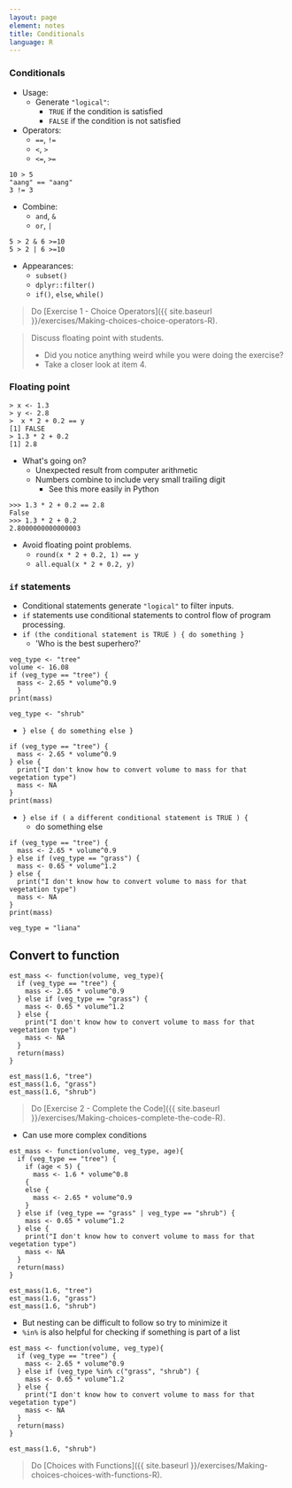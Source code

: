 ```yaml
---
layout: page
element: notes
title: Conditionals
language: R
---
```


### Conditionals

* Usage: 
    * Generate `"logical"`:
        * `TRUE` if the condition is satisfied 
        * `FALSE` if the condition is not satisfied
* Operators:
    * `==`, `!=`
    * `<`, `>`
    * `<=`, `>=`

```
10 > 5
"aang" == "aang"
3 != 3
```

* Combine:
    * `and`, `&` 
    * `or`, `|`

```
5 > 2 & 6 >=10
5 > 2 | 6 >=10
```

* Appearances:
    * `subset()`
    * `dplyr::filter()`
    * `if()`, `else`, `while()`

> Do [Exercise 1 - Choice Operators]({{ site.baseurl }}/exercises/Making-choices-choice-operators-R).

> Discuss floating point with students.
>
> * Did you notice anything weird while you were doing the exercise?
> * Take a closer look at item 4.

### Floating point

```
> x <- 1.3
> y <- 2.8
>  x * 2 + 0.2 == y
[1] FALSE
> 1.3 * 2 + 0.2
[1] 2.8
```

* What's going on?
    * Unexpected result from computer arithmetic
    * Numbers combine to include very small trailing digit  
        * See this more easily in Python

```
>>> 1.3 * 2 + 0.2 == 2.8
False
>>> 1.3 * 2 + 0.2
2.8000000000000003
```

* Avoid floating point problems.
    * `round(x * 2 + 0.2, 1) == y`
    * `all.equal(x * 2 + 0.2, y)`

### `if` statements

* Conditional statements generate `"logical"` to filter inputs.
* `if` statements use conditional statements to control flow of program processing.
* `if (the conditional statement is TRUE ) { do something }`
    * 'Who is the best superhero?'

```
veg_type <- "tree"
volume <- 16.08
if (veg_type == "tree") {
  mass <- 2.65 * volume^0.9
  }
print(mass)
```

```
veg_type <- "shrub"
```

* `} else { do something else }`

```
if (veg_type == "tree") {
  mass <- 2.65 * volume^0.9
} else {
  print("I don't know how to convert volume to mass for that vegetation type")
  mass <- NA
}
print(mass)
```

* `} else if ( a different conditional statement is TRUE ) {` 
    * do something else

```
if (veg_type == "tree") {
  mass <- 2.65 * volume^0.9
} else if (veg_type == "grass") {
  mass <- 0.65 * volume^1.2
} else {
  print("I don't know how to convert volume to mass for that vegetation type")
  mass <- NA
}
print(mass)
```

```
veg_type = "liana"
```

## Convert to function

```
est_mass <- function(volume, veg_type){
  if (veg_type == "tree") {
	mass <- 2.65 * volume^0.9
  } else if (veg_type == "grass") {
	mass <- 0.65 * volume^1.2
  } else {
	print("I don't know how to convert volume to mass for that vegetation type")
	mass <- NA
  }
  return(mass)
}

est_mass(1.6, "tree")
est_mass(1.6, "grass")
est_mass(1.6, "shrub")
```

> Do [Exercise 2 - Complete the Code]({{ site.baseurl }}/exercises/Making-choices-complete-the-code-R).


* Can use more complex conditions

```
est_mass <- function(volume, veg_type, age){
  if (veg_type == "tree") {
    if (age < 5) {
	  mass <- 1.6 * volume^0.8
	{
	else {
	  mass <- 2.65 * volume^0.9
	}
  } else if (veg_type == "grass" | veg_type == "shrub") {
	mass <- 0.65 * volume^1.2
  } else {
	print("I don't know how to convert volume to mass for that vegetation type")
	mass <- NA
  }
  return(mass)
}

est_mass(1.6, "tree")
est_mass(1.6, "grass")
est_mass(1.6, "shrub")
```

* But nesting can be difficult to follow so try to minimize it
* `%in%` is also helpful for checking if something is part of a list

```
est_mass <- function(volume, veg_type){
  if (veg_type == "tree") {
	mass <- 2.65 * volume^0.9
  } else if (veg_type %in% c("grass", "shrub") {
	mass <- 0.65 * volume^1.2
  } else {
	print("I don't know how to convert volume to mass for that vegetation type")
	mass <- NA
  }
  return(mass)
}

est_mass(1.6, "shrub")
```

> Do [Choices with Functions]({{ site.baseurl }}/exercises/Making-choices-choices-with-functions-R).
